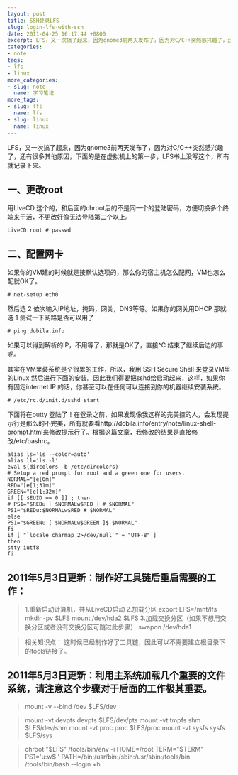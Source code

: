 ```yaml
---
layout: post
title: SSH登录LFS
slug: login-lfs-with-ssh
date: 2011-04-25 16:17:44 +0800
excerpt: LFS，又一次搞了起来，因为gnome3前两天发布了，因为对C/C++突然感兴趣了，还有很多其他原因，下面的是在虚拟机上的第一步，LFS书上没写这个，所有就记录下来。
categories:
- note
tags:
- lfs
- linux
more_categories:
- slug: note
  name: 学习笔记
more_tags:
- slug: lfs
  name: lfs
- slug: linux
  name: linux
---
```


LFS，又一次搞了起来，因为gnome3前两天发布了，因为对C/C++突然感兴趣了，还有很多其他原因，下面的是在虚拟机上的第一步，LFS书上没写这个，所有就记录下来。


## 一、更改root

用LiveCD 这个的，和后面的chroot后的不是同一个的登陆密码，方便切换多个终端来干活，不更改好像无法登陆第二个以上。

	LiveCD root # passwd

## 二、配置网卡

如果你的VM建的时候就是按默认选项的，那么你的宿主机怎么配网，VM也怎么配就OK了。

	# net-setup eth0

然后选 2 依次输入IP地址，掩码，网关，DNS等等。如果你的网关用DHCP 那就选 1
测试一下网路是否可以用了

	# ping dobila.info

如果可以得到解析的IP，不用等了，那就是OK了，直接^C 结束了继续后边的事呢。

其实在VM里装系统是个很累的工作，所以，我用 SSH Secure Shell 来登录VM里的Linux 然后进行下面的安装。因此我们得要把sshd给启动起来，这样，如果你有固定internet IP 的话，你甚至可以在任何可以连接到你的机器继续安装系统。

	# /etc/rc.d/init.d/sshd start 

下面将在putty 登陆了！在登录之前，如果发现像我这样的完美控的人，会发现提示行是那么的不完美，所有就要看http://dobila.info/entry/note/linux-shell-prompt.html来修改提示行了。根据这篇文章，我修改的结果是直接修改/etc/bashrc。

	alias ls='ls --color=auto'
	alias ll='ls -l'
	eval $(dircolors -b /etc/dircolors)
	# Setup a red prompt for root and a green one for users.
	NORMAL="[e[0m]"
	RED="[e[1;31m]"
	GREEN="[e[1;32m]"
	if [[ $EUID == 0 ]] ; then
	# PS1="$REDu [ $NORMALw$RED ] # $NORMAL"
	PS1="$REDu:$NORMALw$RED # $NORMAL"
	else
	PS1="$GREENu [ $NORMALw$GREEN ]$ $NORMAL"
	fi
	if [ "`locale charmap 2>/dev/null`" = "UTF-8" ]
	then
	stty iutf8
	fi

## 2011年5月3日更新：制作好工具链后重启需要的工作：

> 1.重新启动计算机，并从LiveCD启动
> 2.加载分区
> export LFS=/mnt/lfs
> mkdir -pv $LFS
> mount /dev/hda2 $LFS
> 3.加载交换分区（如果不想用交换分区或者没有交换分区可跳过此步骤）
> swapon /dev/hda1

> 相关知识点：
> 这时候已经制作好了工具链，因此可以不需要建立根目录下的tools链接了。

## 2011年5月3日更新：利用主系统加载几个重要的文件系统，请注意这个步骤对于后面的工作极其重要。

> mount -v --bind /dev $LFS/dev

> mount -vt devpts devpts $LFS/dev/pts
> mount -vt tmpfs shm $LFS/dev/shm
> mount -vt proc proc $LFS/proc
> mount -vt sysfs sysfs $LFS/sys


> chroot "$LFS" /tools/bin/env -i
> HOME=/root TERM="$TERM" PS1='u:w$ '
> PATH=/bin:/usr/bin:/sbin:/usr/sbin:/tools/bin
> /tools/bin/bash --login +h


